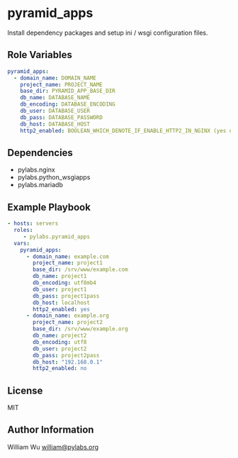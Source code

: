 pyramid_apps
============

Install dependency packages and setup ini / wsgi configuration files.

Role Variables
--------------

```yaml
pyramid_apps:
  - domain_name: DOMAIN_NAME
    project_name: PROJECT_NAME
    base_dir: PYRAMID_APP_BASE_DIR
    db_name: DATABASE_NAME
    db_encoding: DATABASE_ENCODING
    db_user: DATABASE_USER
    db_pass: DATABASE_PASSWORD
    db_host: DATABASE_HOST
    http2_enabled: BOOLEAN_WHICH_DENOTE_IF_ENABLE_HTTP2_IN_NGINX (yes or no)
```

Dependencies
------------

- pylabs.nginx
- pylabs.python_wsgiapps
- pylabs.mariadb

Example Playbook
----------------

```yaml
- hosts: servers
  roles:
     - pylabs.pyramid_apps
  vars:
    pyramid_apps:
      - domain_name: example.com
        project_name: project1
        base_dir: /srv/www/example.com
        db_name: project1
        db_encoding: utf8mb4
        db_user: project1
        db_pass: project1pass
        db_host: localhost
        http2_enabled: yes
      - domain_name: example.org
        project_name: project2
        base_dir: /srv/www/example.org
        db_name: project2
        db_encoding: utf8
        db_user: project2
        db_pass: project2pass
        db_host: "192.168.0.1"
        http2_enabled: no
```

License
-------

MIT

Author Information
------------------

William Wu <william@pylabs.org>
